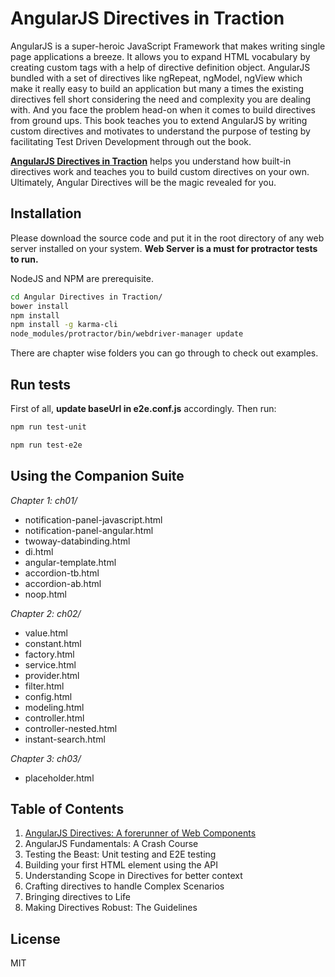 AngularJS Directives in Traction
=========

AngularJS is a super-heroic JavaScript Framework that makes writing single page applications a breeze. It allows you to expand HTML vocabulary by creating custom tags with a help of directive definition object. AngularJS bundled with a set of directives like ngRepeat, ngModel, ngView which make it really easy to build an application but many a times the existing directives fell short considering the need and complexity you are dealing with. And you face the problem head-on when it comes to build directives from ground ups. This book teaches you to extend AngularJS by writing custom directives and motivates to understand the purpose of testing by facilitating Test Driven Development through out the book.

**[AngularJS Directives in Traction](https://amitgharat.wordpress.com/2015/07/28/angularjs-directives-in-traction/)** helps you understand how built-in directives work and teaches you to build custom directives on your own. Ultimately, Angular Directives will be the magic revealed for you.

Installation
--------------
Please download the source code and put it in the root directory of any web server installed on your system. **Web Server is a must for protractor tests to run.**

NodeJS and NPM are prerequisite.
```sh
cd Angular Directives in Traction/
bower install
npm install
npm install -g karma-cli
node_modules/protractor/bin/webdriver-manager update
```

There are chapter wise folders you can go through to check out examples.

Run tests
-------------
First of all, **update baseUrl in e2e.conf.js** accordingly. Then run:
```sh
npm run test-unit

npm run test-e2e
```

Using the Companion Suite
-------------------------
*Chapter 1: ch01/*
 * notification-panel-javascript.html
 * notification-panel-angular.html
 * twoway-databinding.html
 * di.html
 * angular-template.html
 * accordion-tb.html
 * accordion-ab.html
 * noop.html

*Chapter 2: ch02/*
 * value.html
 * constant.html
 * factory.html
 * service.html
 * provider.html
 * filter.html
 * config.html
 * modeling.html
 * controller.html
 * controller-nested.html
 * instant-search.html

*Chapter 3: ch03/*
 * placeholder.html
 
Table of Contents
-----------

1. [AngularJS Directives: A forerunner of Web Components](https://amitgharat.wordpress.com/2015/07/28/angularjs-directives-a-forerunner-of-web-components/)
2. AngularJS Fundamentals: A Crash Course
3. Testing the Beast: Unit testing and E2E testing
4. Building your first HTML element using the API
5. Understanding Scope in Directives for better context
6. Crafting directives to handle Complex Scenarios
7. Bringing directives to Life
8. Making Directives Robust: The Guidelines

License
----

MIT